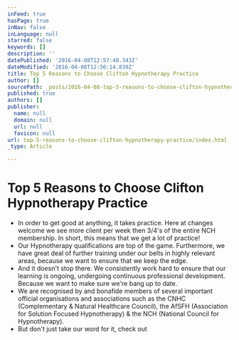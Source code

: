 ```yaml
---
inFeed: true
hasPage: true
inNav: false
inLanguage: null
starred: false
keywords: []
description: ''
datePublished: '2016-04-08T12:57:48.343Z'
dateModified: '2016-04-08T12:56:14.839Z'
title: Top 5 Reasons to Choose Clifton Hypnotherapy Practice
author: []
sourcePath: _posts/2016-04-08-top-5-reasons-to-choose-clifton-hypnotherapy-practice.md
published: true
authors: []
publisher:
  name: null
  domain: null
  url: null
  favicon: null
url: top-5-reasons-to-choose-clifton-hypnotherapy-practice/index.html
_type: Article

---
```

# Top 5 Reasons to Choose Clifton Hypnotherapy Practice

* In order to get good at anything, it takes practice.  Here at changes welcome we see more client per week then 3/4's of the entire NCH membership.  In short, this means that we get a lot of practice!
* Our Hypnotherapy qualifications are top of the game.  Furthermore, we have great deal of further training under our belts in highly relevant areas, because we want to ensure that we keep the edge.
* And it doesn't stop there.  We consistently work hard to ensure that our learning is ongoing, undergoing continuous professional development.  Because we want to make sure we're bang up to date.
* We are recognised by and bonafide members of several important official organisations and associations such as the CNHC (Complementary & Natural Healthcare Council), the AfSFH (Association for Solution Focused Hypnotherapy) & the NCH (National Council for Hypnotherapy).
* But don't just take our word for it, check out